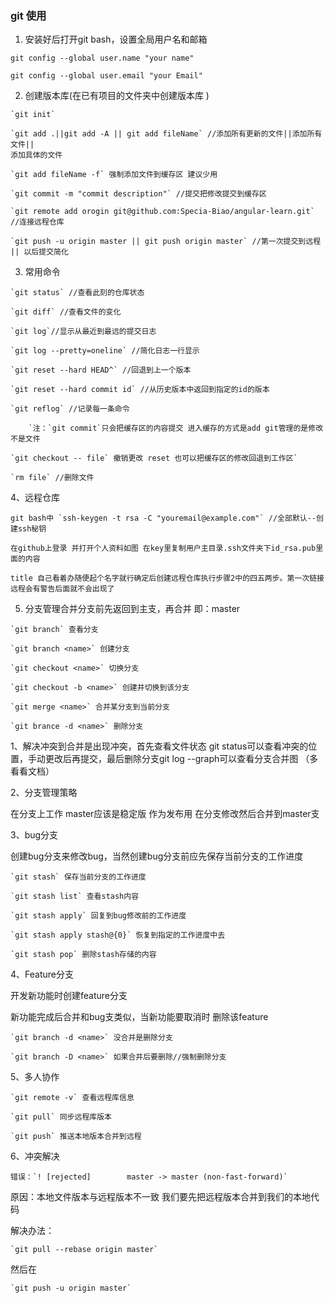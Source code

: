### git 使用

1. 安装好后打开git bash，设置全局用户名和邮箱
```
git config --global user.name "your name"

git config --global user.email "your Email"
```
2. 创建版本库(在已有项目的文件夹中创建版本库 )
```
`git init`

`git add .||git add -A || git add fileName` //添加所有更新的文件||添加所有文件||
添加具体的文件

`git add fileName -f` 强制添加文件到缓存区 建议少用

`git commit -m "commit description"` //提交把修改提交到缓存区

`git remote add orogin git@github.com:Specia-Biao/angular-learn.git` //连接远程仓库

`git push -u origin master || git push origin master` //第一次提交到远程 || 以后提交简化
```
3. 常用命令
```
`git status` //查看此刻的仓库状态

`git diff` //查看文件的变化

`git log`//显示从最近到最远的提交日志

`git log --pretty=oneline` //简化日志一行显示

`git reset --hard HEAD^` //回退到上一个版本

`git reset --hard commit id` //从历史版本中返回到指定的id的版本

`git reflog` //记录每一条命令

    `注：`git commit`只会把缓存区的内容提交 进入缓存的方式是add git管理的是修改不是文件

`git checkout -- file` 撤销更改 reset 也可以把缓存区的修改回退到工作区`

`rm file` //删除文件
```
4、远程仓库
```
git bash中 `ssh-keygen -t rsa -C "youremail@example.com"` //全部默认--创建ssh秘钥

在github上登录 并打开个人资料如图 在key里复制用户主目录.ssh文件夹下id_rsa.pub里面的内容

title 自己看着办随便起个名字就行确定后创建远程仓库执行步骤2中的四五两步。第一次链接远程会有警告后面就不会出现了
```
5. 分支管理合并分支前先返回到主支，再合并 即：master
```
`git branch` 查看分支

`git branch <name>` 创建分支

`git checkout <name>` 切换分支

`git checkout -b <name>` 创建并切换到该分支

`git merge <name>` 合并某分支到当前分支

`git brance -d <name>` 删除分支
```
1、解决冲突到合并是出现冲突，首先查看文件状态 git status可以查看冲突的位置，手动更改后再提交，最后删除分支git log --graph可以查看分支合并图 （多看看文档）

2、分支管理策略

在分支上工作 master应该是稳定版 作为发布用 在分支修改然后合并到master支

3、bug分支

创建bug分支来修改bug，当然创建bug分支前应先保存当前分支的工作进度
```
`git stash` 保存当前分支的工作进度

`git stash list` 查看stash内容

`git stash apply` 回复到bug修改前的工作进度

`git stash apply stash@{0}` 恢复到指定的工作进度中去

`git stash pop` 删除stash存储的内容
```
4、Feature分支

开发新功能时创建feature分支

新功能完成后合并和bug支类似，当新功能要取消时 删除该feature
```
`git branch -d <name>` 没合并是删除分支

`git branch -D <name>` 如果合并后要删除//强制删除分支
```

5、多人协作
```
`git remote -v` 查看远程库信息

`git pull` 同步远程库版本

`git push` 推送本地版本合并到远程
```


6、冲突解决
```
错误：`! [rejected]        master -> master (non-fast-forward)`
```
原因：本地文件版本与远程版本不一致 我们要先把远程版本合并到我们的本地代码

解决办法：
```
`git pull --rebase origin master`
```
然后在
```
`git push -u origin master`
```